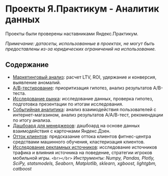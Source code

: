 # Проекты Я.Практикум - Аналитик данных

Проекты были проверены наставниками Яндекс.Практикум.

_Примечание: датасеты, использованные в проектах, не могут быть предоставлены из-за юридических ограничений на использование._

## Содержание

- [Маркетинговый анализ](https://github.com/ikazman/practicum_da_projects/blob/main/marketing_analysis/maketing_analysis.ipynb): расчет LTV, ROI, удержание и конверсия, выявление аномалий.
- [А/В-тестирование](https://github.com/ikazman/practicum_da_projects/blob/main/ab_testing/ab_testing.ipynb): приоритизация гипотез, анализ результатов A/B-теста.
- [Исследование рынка](https://github.com/ikazman/practicum_da_projects/blob/main/market_research/market_research.ipynb): исследование данных, проверка гипотез, подготовка презентации по итогам исследования.
- [Событийная аналитика](https://github.com/ikazman/practicum_da_projects/tree/main/event_analysis): анализ взаимодействия пользователей с интернет-магазином, анализ результатов А/А/В-тест, рекомендации по итогу анализа.
- [Дашбоард для менеджеров](https://github.com/ikazman/practicum_da_projects/blob/main/dashboard/link_to_dash.MD): дашбоард на основе данных взаимодействия с карточками Яндекс.Дзен.
- [Отток клиентов](https://github.com/ikazman/practicum_da_projects/blob/main/churn_predictions/churn_predictions.ipynb): предсказание оттока клиентов фитнес-центра средствами машинного обучения, кластеризация клиентов.
- [Исследование рекламных источников](https://github.com/ikazman/practicum_da_projects/blob/main/ad_source_analysis/ad_source_analysis.ipynb): исследование источников трафика и влияния источника на поведение, стратегии игроков мобильной игры.
  `<br></br>`
  _Инструменты: Numpy, Pandas, Plotly, SciPy, statsmodels, Seaborn, Matplotlib, sklearn, xgboost, lightgbm, catboost_
